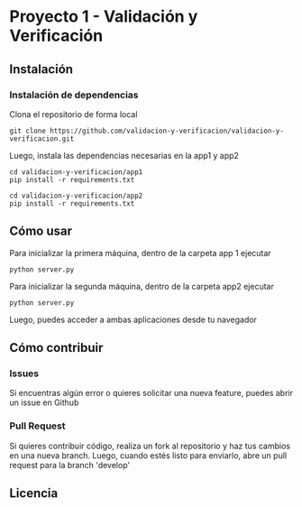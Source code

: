 # Proyecto 1 - Validación y Verificación 

## Instalación

### Instalación de dependencias

Clona el repositorio de forma local

``` 
git clone https://github.com/validacion-y-verificacion/validacion-y-verificacion.git
```

Luego, instala las dependencias necesarias en la app1 y app2

``` 
cd validacion-y-verificacion/app1
pip install -r requirements.txt

cd validacion-y-verificacion/app2
pip install -r requirements.txt
```

## Cómo usar

Para inicializar la primera máquina, dentro de la carpeta app 1 ejecutar
``` 
python server.py
```

Para inicializar la segunda máquina, dentro de la carpeta app2 ejecutar
``` 
python server.py
```

Luego, puedes acceder a ambas aplicaciones desde tu navegador

## Cómo contribuir 

### Issues

Si encuentras algún error o quieres solicitar una nueva feature, puedes abrir un issue en Github

### Pull Request

Si quieres contribuir código, realiza un fork al repositorio y haz tus cambios en una nueva branch. 
Luego, cuando estés listo para enviarlo, abre un pull request para la branch 'develop'

## Licencia 

